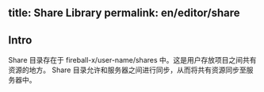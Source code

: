 title: Share Library
permalink: en/editor/share
---

## Intro

Share 目录存在于 fireball-x/user-name/shares 中。这是用户存放项目之间共有资源的地方。
Share 目录允许和服务器之间进行同步，从而将共有资源同步至服务器中。

